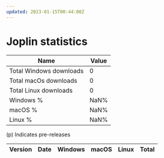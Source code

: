 ```yaml
---
updated: 2023-01-15T00:44:00Z
---
```


# Joplin statistics

| Name  | Value |
| ----- | ----- |
| Total Windows downloads | 0     |
| Total macOs downloads | 0     |
| Total Linux downloads | 0     |
| Windows % | NaN%  |
| macOS % | NaN%  |
| Linux % | NaN%  |

(p) Indicates pre-releases

| Version | Date  | Windows | macOS | Linux | Total |
| ----- | ----- | ----- | ----- | ----- | ----- |